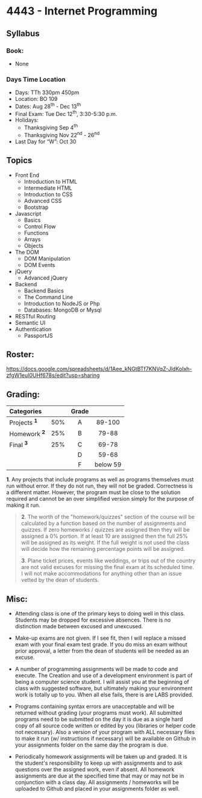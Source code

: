 4443 - Internet Programming
===========================
## Syllabus

### Book:
- None

### Days Time Location
- Days: TTh 330pm 450pm 
- Location: BO 109
- Dates: Aug 28<sup>th</sup> - Dec 13<sup>th</sup>
- Final Exam: Tue Dec 12<sup>th</sup>, 3:30-5:30 p.m.
- Holidays: 
    - Thanksgiving Sep 4<sup>th</sup>
    - Thanksgiving Nov 22<sup>nd</sup> - 26<sup>nd</sup>
- Last Day for “W”: Oct 30

## Topics

- Front End
    - Introduction to HTML
    - Intermediate HTML
    - Introduction to CSS
    - Advanced CSS
    - Bootstrap
- Javascript
    - Basics
    - Control Flow
    - Functions
    - Arrays
    - Objects
- The DOM
    - DOM Manipulation
    - DOM Events
- jQuery
    - Advanced jQuery
- Backend
    - Backend Basics
    - The Command Line
    - Introduction to NodeJS or Php
    - Databases: MongoDB or Mysql
- RESTful Routing
- Semantic UI
- Authentication
    - PassportJS

## Roster:
https://docs.google.com/spreadsheets/d/1Aee_kNGtBTf7KNVqZ-JldKoIxh-zfgW1euI0UHf678s/edit?usp=sharing

## Grading:	

| Categories                     |     |  Grade   |          | 
|:------------------------------ |:---:|:--------:|:--------:|
| Projects <sup>**1**</sup>      | 50% |  A       | 89-100   |
| Homework <sup>**2**</sup>      | 25% |  B       | 79-88    |
| Final <sup>**3**</sup>         | 25% |  C       | 69-78    |
| 	                             |     |  D       | 59-68    |
|                                |     |  F       | below 59 |


**1**. Any projects that include programs as well as programs themselves must run without error. If they do not run, they will not be graded. Correctness is a different matter. However, the program must be close to the solution required and cannot be an over simplified version simply for the purpose of making it run. 
>
>**2**. The worth of the "homework/quizzes" section of the course will be calculated by a function based on the number of assignments and quizzes. If zero homeworks / quizzes are assigned then they will be assigned a 0% portion. If at least 10 are assigned then the full 25% will be assigned as its weight. If the full weight is not used the class will decide how the remaining percentage points will be assigned. 
>
>**3**. Plane ticket prices, events like weddings, or trips out of the country are not valid excuses for missing the final exam at its scheduled time. I will not make accommodations for anything other than an issue vetted by the dean of students. 

## Misc:

- Attending class is one of the primary keys to doing well in this class. Students may be dropped for excessive absences. There is no distinction made between excused and unexcused. 

- Make-up exams are not given. If I see fit, then I will replace a missed exam with your final exam test grade.  If you do miss an exam without prior approval, a letter from the dean of students will be needed as an excuse. 

- A number of programming assignments will be made to code and execute. The Creation and use of a development environment is part of being a computer science student. I will assist you at the beginning of class with suggested software, but ultimately making your environment work is totally up to you. When all else fails, there is are LABS provided.

- Programs containing syntax errors are unacceptable and will be returned without grading (your programs must work). All submitted programs need to be submitted on the day it is due as a single hard copy of all source code written or edited by you (libraries or helper code not necessary). Also a version of your program with ALL necessary files to make it run (w/ instructions if necessary) will be available on Github in your assignments folder on the same day the program is due. 

- Periodically homework assignments will be taken up and graded. It is the student's responsibility to keep up with assignments and to ask questions over the assigned work, even if absent. All homework assignments are due at the specified time that may or may not be in conjunction with a class day. All assignments / homeworks will be uploaded to Github and placed in your assignments folder as well.

